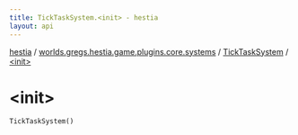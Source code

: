 ```yaml
---
title: TickTaskSystem.<init> - hestia
layout: api
---
```


<div class='api-docs-breadcrumbs'><a href="../../index.html">hestia</a> / <a href="../index.html">worlds.gregs.hestia.game.plugins.core.systems</a> / <a href="index.html">TickTaskSystem</a> / <a href="./-init-.html">&lt;init&gt;</a></div>

# &lt;init&gt;

<div class="signature"><code><span class="identifier">TickTaskSystem</span><span class="symbol">(</span><span class="symbol">)</span></code></div>
